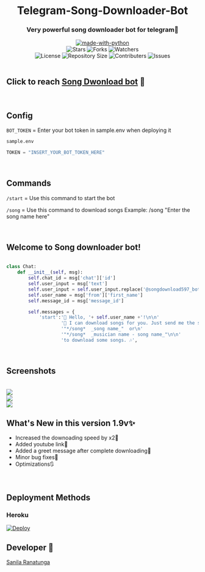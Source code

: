 <h1 align="center"> Telegram-Song-Downloader-Bot</h1>
<h3 align="center">Very powerful song downloader bot for telegram📶</h3>
<p align="center">
<a href="https://python.org"><img src="http://forthebadge.com/images/badges/made-with-python.svg" alt="made-with-python"></a>
<br>
  <img src="https://img.shields.io/github/stars/Kolgeli/Telegram-Song-Downloader-Bot?style=for-the-badge" alt="Stars">
  <img src="https://img.shields.io/github/forks/Kolgeli/Telegram-Song-Downloader-Bot?style=for-the-badge" alt="Forks">
  <img src="https://img.shields.io/github/watchers/Kilgeli/Telegram-Song-Downloader-Bot?style=for-the-badge" alt="Watchers">
<br>
  <img src="https://img.shields.io/github/license/Kilgeli/Telegram-Song-Downloader-Bot?style=for-the-badge" alt="License">
  <img src="https://img.shields.io/github/repo-size/Kolgeli/Telegram-Song-Downloader-Bot?style=for-the-badge" alt="Repository Size">
  <img src="https://img.shields.io/github/contributors/Kolgeli/Telegram-Song-Downloader-Bot?style=for-the-badge" alt="Contributers">
  <img src="https://img.shields.io/github/issues/github/Kolgeli/Telegram-Song-Downloader-Bot?style=for-the-badge" alt="Issues">
<br>
<br>
</p>

## Click to reach <a href="https://t.me/songdownload597_bot">Song Dwonload bot</a> 💫

<br>

## Config

`BOT_TOKEN` = Enter your bot token in sample.env when deploying it

```python
sample.env

TOKEN = "INSERT_YOUR_BOT_TOKEN_HERE"
```
<br>

## Commands


`/start` = Use this command to start the bot

`/song` = Use this command to download songs
               Example: /song "Enter the song name here"


<br>

## Welcome to Song downloader bot!

```python

class Chat:
    def __init__(self, msg):
        self.chat_id = msg['chat']['id']
        self.user_input = msg['text']
        self.user_input = self.user_input.replace('@songdownload597_bot', '')
        self.user_name = msg['from']['first_name']
        self.message_id = msg['message_id']

        self.messages = {
            'start':'🤖 Hello, '+ self.user_name +'!\n\n'
                    '📩 I can download songs for you. Just send me the song name in below format:\n\n'
                    '"*/song*  _song name_"  or\n'
                    '"*/song*  _musician name - song name_"\n\n'
                    'to download some songs. 🎶',

```

<br>

## Screenshots
<br>
<img src="Screenshot (20).png">
<br>
<img src="Screenshot (18).png">
<br>
<img src="Screenshot (19).png">

## What's New in this version 1.9v✨
 - Increased the downoading speed by x2🚅
 - Added youtube link🔗
 - Added a greet message after complete downloading📩
 - Minor bug fixes🔎
 - Optimizations🔃

<br>

## Deployment Methods

### Heroku

[![Deploy](https://www.herokucdn.com/deploy/button.svg)](https://heroku.com/deploy?template=https://github.com/sanila2007/Telegram-Song-Downloader-Bot)

## Developer 🤗

[Sanila Ranatunga](https://github.com/Kolgeli)
